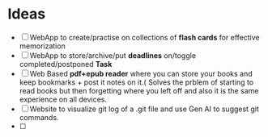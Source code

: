 # Ideas
- [ ] WebApp to create/practise on collections of **flash cards** for effective memorization  
- [ ] WebApp to store/archive/put **deadlines** on/toggle completed/postponed **Task**
- [ ] Web Based **pdf+epub reader** where you can store your books and keep bookmarks + post it notes on it.( Solves the prblem of starting to read books but then forgetting where you left off and also it is the same experience on all devices.
- [ ] Website to visualize git log of a .git file and use Gen AI to suggest git commands.
- [ ] 

